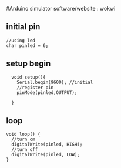 #Arduino simulator 
software/website : wokwi
## initial pin
```
//using led
char pinled = 6;

```
## setup begin

```
  void setup(){
    Serial.begin(9600); //initial
    //register pin
    pinMode(pinled,OUTPUT);
    
  }
```

## loop
```
void loop() {
  //turn om
  digitalWrite(pinled, HIGH);
  //turn off
  digitalWrite(pinled, LOW);
}
```
